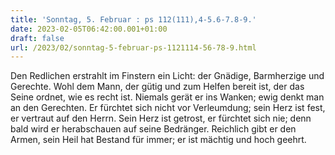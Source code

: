 ```yaml
---
title: 'Sonntag, 5. Februar : ps 112(111),4-5.6-7.8-9.'
date: 2023-02-05T06:42:00.001+01:00
draft: false
url: /2023/02/sonntag-5-februar-ps-1121114-56-78-9.html
---
```


Den Redlichen erstrahlt im Finstern ein Licht: der Gnädige, Barmherzige und Gerechte. Wohl dem Mann, der gütig und zum Helfen bereit ist, der das Seine ordnet, wie es recht ist. Niemals gerät er ins Wanken; ewig denkt man an den Gerechten. Er fürchtet sich nicht vor Verleumdung; sein Herz ist fest, er vertraut auf den Herrn. Sein Herz ist getrost, er fürchtet sich nie; denn bald wird er herabschauen auf seine Bedränger. Reichlich gibt er den Armen, sein Heil hat Bestand für immer; er ist mächtig und hoch geehrt.